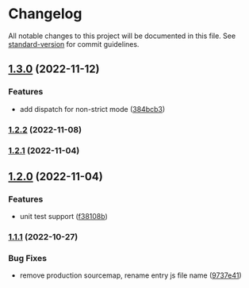 # Changelog

All notable changes to this project will be documented in this file. See [standard-version](https://github.com/conventional-changelog/standard-version) for commit guidelines.

## [1.3.0](https://github.com/pzxie/wohoox/compare/v1.2.2...v1.3.0) (2022-11-12)


### Features

* add dispatch for non-strict mode ([384bcb3](https://github.com/pzxie/wohoox/commit/384bcb3628c2593df97420e9c913ca2e979c9ba1))

### [1.2.2](https://github.com/pzxie/wohoox/compare/v1.2.1...v1.2.2) (2022-11-08)

### [1.2.1](https://github.com/pzxie/wohoox/compare/v1.2.0...v1.2.1) (2022-11-04)

## [1.2.0](https://github.com/pzxie/wohoox/compare/v1.1.1...v1.2.0) (2022-11-04)


### Features

* unit test support ([f38108b](https://github.com/pzxie/wohoox/commit/f38108b4420773905566b2af8cd60f7846825db6))

### [1.1.1](https://github.com/pzxie/wohoox/compare/v1.1.0...v1.1.1) (2022-10-27)


### Bug Fixes

* remove production sourcemap, rename entry js file name ([9737e41](https://github.com/pzxie/wohoox/commit/9737e4174996be91684a277e6678152a7a458391))
